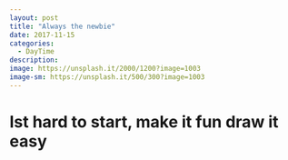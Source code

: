 ```yaml
---
layout: post
title: "Always the newbie"
date: 2017-11-15
categories:
  - DayTime
description: 
image: https://unsplash.it/2000/1200?image=1003
image-sm: https://unsplash.it/500/300?image=1003
---
```

<h1>
Ist hard to start, make it fun draw it easy
</h1>
